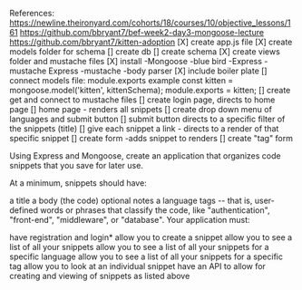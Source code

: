 References:
https://newline.theironyard.com/cohorts/18/courses/10/objective_lessons/161
https://github.com/bbryant7/bef-week2-day3-mongoose-lecture
https://github.com/bbryant7/kitten-adoption
[X] create app.js file
[X] create models folder for schema
[] create db
[] create schema
[X] create views folder and mustache files
[X] install
  -Mongoose
  -blue bird
  -Express
  -mustache Express
  -mustache
  -body parser
[X] include boiler plate
[] connect models file: module.exports
example
const kitten = mongoose.model('kitten', kittenSchema);
module.exports = kitten;
[] create get and connect to mustache files
[] create login page, directs to home page
[] home page - renders all snippets
[] create drop down menu of languages and submit button
[] submit button directs to a specific filter of the snippets (title)
[] give each snippet a link - directs to a render of that specific snippet
[] create form
  -adds snippet to renders
[] create "tag" form




Using Express and Mongoose, create an application that organizes code snippets that you save for later use.

At a minimum, snippets should have:

a title
a body (the code)
optional notes
a language
tags -- that is, user-defined words or phrases that classify the code, like "authentication", "front-end", "middleware", or "database".
Your application must:


have registration and login*
allow you to create a snippet
allow you to see a list of all your snippets
allow you to see a list of all your snippets for a specific language
allow you to see a list of all your snippets for a specific tag
allow you to look at an individual snippet
have an API to allow for creating and viewing of snippets as listed above

